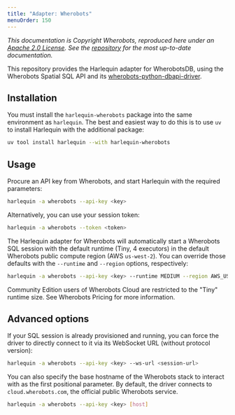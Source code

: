 ```yaml
---
title: "Adapter: Wherobots"
menuOrder: 150
---
```


<script>
    import Tip from "$lib/components/tip.svelte"
    import Link from "$lib/components/link.svelte"
    </script>

_This documentation is Copyright Wherobots, reproduced here under an [Apache 2.0 License](https://github.com/wherobots/harlequin-wherobots/blob/main/LICENSE). See the [repository](https://github.com/wherobots/harlequin-wherobots) for the most up-to-date documentation._

This repository provides the Harlequin adapter for WherobotsDB, using
the Wherobots Spatial SQL API and its
[wherobots-python-dbapi-driver](https://github.com/wherobots/wherobots-python-dbapi-driver).

## Installation

You must install the `harlequin-wherobots` package into the same environment as `harlequin`. The best and easiest way to do this is to use `uv` to install Harlequin with the additional package:

```bash
uv tool install harlequin --with harlequin-wherobots
```

## Usage

Procure an API key from Wherobots, and start Harlequin with the
required parameters:

```bash
harlequin -a wherobots --api-key <key>
```

Alternatively, you can use your session token:

```bash
harlequin -a wherobots --token <token>
```

The Harlequin adapter for Wherobots will automatically start a Wherobots
SQL session with the default runtime (Tiny, 4 executors) in the
default Wherobots public compute region (AWS `us-west-2`). You can
override those defaults with the `--runtime` and `--region` options,
respectively:

```bash
harlequin -a wherobots --api-key <key> --runtime MEDIUM --region AWS_US_WEST_2
```

<Tip>
Community Edition users of Wherobots Cloud are restricted to the "Tiny" runtime size. See Wherobots
<Link href="https://www.wherobots.com/pricing">Pricing</Link> for more information.
</Tip>

## Advanced options

If your SQL session is already provisioned and running, you can force
the driver to directly connect to it via its WebSocket URL (without
protocol version):

```bash
harlequin -a wherobots --api-key <key> --ws-url <session-url>
```

You can also specify the base hostname of the Wherobots stack to
interact with as the first positional parameter. By default, the driver
connects to `cloud.wherobots.com`, the official public Wherobots
service.

```bash
harlequin -a wherobots --api-key <key> [host]
```
